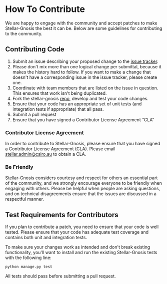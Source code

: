# How To Contribute

We are happy to engage with the community and accept patches to make Stellar-Gnosis the best it can be. Below are some guidelines for contributing to the community.
 
## Contributing Code
 
1. Submit an issue describing your proposed change to the
   [issue tracker](https://github.com/stellargraph/stellar-gnosis/issues).
2. Please don't mix more than one logical change per submittal,
   because it makes the history hard to follow. If you want to make a
   change that doesn't have a corresponding issue in the issue
   tracker, please create one.
3. Coordinate with team members that are listed on the issue in
   question. This ensures that work isn't being duplicated.
4. Fork the stellar-gnosis [repo](https://github.com/stellargraph/stellar-gnosis), develop and test your code changes.
5. Ensure that your code has an appropriate set of unit tests (and integration tests if appropriate) that all pass.
6. Submit a pull request
7. Ensure that you have signed a Contributor License Agreement “CLA”
 
### Contributor License Agreement

In order to contribute to Stellar-Gnosis, please ensure that you have signed a Contributor License Agreement (CLA). Please email stellar.admin@csiro.au to obtain a CLA.

### Be Friendly ###
 
Stellar-Gnosis considers courtesy and respect for others an essential part of the community, and we strongly encourage everyone to be friendly when engaging with others. Please be helpful when people are asking questions, and on technical disagreements ensure that the issues are discussed in a respectful manner.
 
## Test Requirements for Contributors ###
 
If you plan to contribute a patch, you need to ensure that your code is
well tested. Please ensure that your code has adequate test coverage and
contains both unit and integration tests.
 
To make sure your changes work as intended and don't break existing
functionality, you'll want to install and run the existing Stellar-Gnosis
tests with the following line:
 
	python manage.py test
 
All tests should pass before submitting a pull request.
